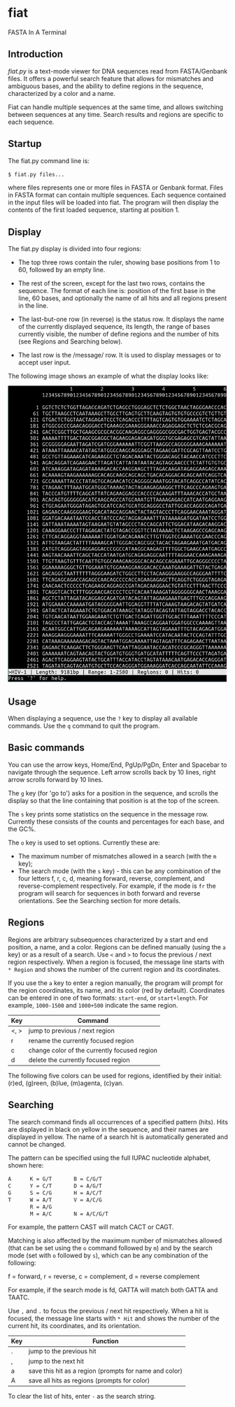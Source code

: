 # fiat
FASTA In A Terminal

## Introduction

*fiat.py* is a text-mode viewer for DNA sequences read from FASTA/Genbank files.
It offers a powerful search feature that allows for mismatches and ambiguous
bases, and the ability to define regions in the sequence, characterized by
a color and a name.

Fiat can handle multiple sequences at the same time, and allows switching between
sequences at any time. Search results and regions are specific to each sequence.

## Startup

The fiat.py command line is:

```bash
$ fiat.py files...
```

where files represents one or more files in FASTA or Genbank format. Files in FASTA
format can contain multiple sequences. Each sequence contained in the input files
will be loaded into fiat. The program will then display the contents of the first loaded sequence, starting at position 1.

## Display

The fiat.py display is divided into four regions:

* The top three rows contain the ruler, showing base positions from 1 to 60, followed
by an empty line.

* The rest of the screen, except for the last two rows, contains the sequence. The format
of each line is: position of the first base in the line, 60 bases, and optionally the name
of all hits and all regions present in the line.

* The last-but-one row (in reverse) is the status row. It displays the name of the currently displayed
sequence, its length, the range of bases currently visible, the number of define regions
and the number of hits (see Regions and Searching below).

* The last row is the /message/ row. It is used to display messages or to accept user input.

The following image shows an example of what the display looks like:

![demo screenshot](demo/screenshot.png)

## Usage

When displaying a sequence, use the `?` key to display all available commands. Use the `q` command
to quit the program.

## Basic commands

You can use the arrow keys, Home/End, PgUp/PgDn, Enter and Spacebar to navigate through the sequence.
Left arrow scrolls back by 10 lines, right arrow scrolls forward by 10 lines.

The `g` key (for 'go to') asks for a position in the sequence, and scrolls the display so that the
line containing that position is at the top of the screen.

The `s` key prints some statistics on the sequence in the message row. Currently these consists of
the counts and percentages for each base, and the GC%.

The `o` key is used to set options. Currently these are:
* The maximum number of mismatches allowed in a search (with the `m` key);
* The search mode (with the `s` key) - this can be any combination of the four letters f, r, c, d,
  meaning forward, reverse, complement, and reverse-complement respectively. For example, if the mode
  is `fr` the program will search for sequences in both forward and reverse orientations. See the Searching
  section for more details. 

## Regions

Regions are arbitrary subsequences characterized by a start and end position,
a name, and a color. Regions can be defined manually (using the `a` key) or
as a result of a search. Use `<` and `>` to focus the previous / next region
respectively. When a region is focused, the message line starts with `* Region`
and shows the number of the current region and its coordinates.

If you use the `a` key to enter a region manually, the program will prompt for the
region coordinates, its name, and its color (red by default). Coordinates can be entered
in one of two formats: `start-end`, or `start+length`. For example, `1000-1500` and `1000+500`
indicate the same region.

Key | Command
----|--------
<, >         | jump to previous / next region
r            | rename the currently focused region
c            | change color of the currently focused region
d            | delete the currently focused region

The following five colors can be used for regions, identified by their initial:
(r)ed, (g)reen, (b)lue, (m)agenta, (c)yan.

## Searching

The search command finds all occurrences of a specified pattern (hits). Hits are
displayed in black on yellow in the sequence, and their names are displayed in
yellow. The name of a search hit is automatically generated and cannot be changed. 

The pattern can be specified using the full IUPAC nucleotide alphabet, shown here:

```
A      K = G/T       B = C/G/T
C      Y = C/T       D = A/G/T
G      S = C/G       H = A/C/T
T      W = A/T       V = A/C/G
       R = A/G
       M = A/C       N = A/C/G/T
```

For example, the pattern CAST will match CACT or CAGT.

Matching is also affected by the maximum number of mismatches allowed (that can be
set using the `o` command followed by `m`) and by the search mode (set with `o`
followed by `s`), which can be any combination of the following:

  f = forward, r = reverse, c = complement, d = reverse complement

For example, if the search mode is fd, GATTA will match both GATTA and TAATC.

Use `,` and `.` to focus the previous / next hit respectively. When a hit is focused, 
the message line starts with `* Hit` and shows the number of the current hit, its 
coordinates, and its orientation.

Key | Function
----|---------
.    | jump to the previous hit
,    | jump to the next hit
a    | save this hit as a region (prompts for name and color)
A    | save all hits as regions (prompts for color)

To clear the list of hits, enter `-` as the search string.
